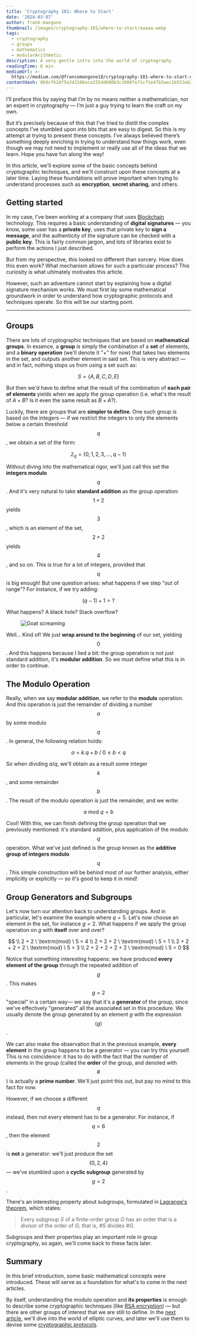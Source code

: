 ```yaml
---
title: 'Cryptography 101: Where to Start'
date: '2024-03-07'
author: frank-mangone
thumbnail: /images/cryptography-101/where-to-start/aaaaa.webp
tags:
  - cryptography
  - groups
  - mathematics
  - modularArithmetic
description: A very gentle intro into the world of cryptography
readingTime: 6 min
mediumUrl: >-
  https://medium.com/@francomangone18/cryptography-101-where-to-start-df7d0791b189
contentHash: 0b9cf628f5e2d1580aca155dd600b3c36007e71cf1e47b5aec1b552eb204ad6f
---
```


I’ll preface this by saying that I’m by no means neither a mathematician, nor an expert in cryptography — I’m just a guy trying to learn the craft on my own.

But it’s precisely because of this that I’ve tried to distill the complex concepts I’ve stumbled upon into bits that are easy to digest. So this is my attempt at trying to present these concepts. I’ve always believed there’s something deeply enriching in trying to understand how things work, even though we may not need to implement or really use all of the ideas that we learn. Hope you have fun along the way!

In this article, we'll explore some of the basic concepts behind cryptographic techniques, and we'll construct upon these concepts at a later time. Laying these foundations will prove important when trying to understand processes such as **encryption**, **secret sharing**, and others.

## Getting started

In my case, I've been working at a company that uses [Blockchain](/en/blog/blockchain-101/how-it-all-began) technology. This requires a basic understanding of **digital signatures** — you know, some user has a **private key**, uses that private key to **sign a message**, and the authenticity of the signature can be checked with a **public key**. This is fairly common jargon, and lots of libraries exist to perform the actions I just described.

But from my perspective, this looked no different than sorcery. How does this even work? What mechanism allows for such a particular process? This curiosity is what ultimately motivates this article.

However, such an adventure cannot start by explaining how a digital signature mechanism works. We must first lay some mathematical groundwork in order to understand how cryptographic protocols and techniques operate. So this will be our starting point.

---

## Groups

There are lots of cryptographic techniques that are based on **mathematical groups**. In essence, a **group** is simply the combination of a **set** of elements, and a **binary operation** (we'll denote it "+" for now) that takes two elements in the set, and outputs another element in said set. This is very abstract — and in fact, nothing stops us from using a set such as:

$$
S = \{A, B, C, D, E\}
$$

But then we'd have to define what the result of the combination of **each pair of elements** yields when we apply the group operation (i.e. what's the result of $A + B$? Is it even the same result as $B + A$?).

Luckily, there are groups that are **simpler to define**. One such group is based on the integers — if we restrict the integers to only the elements below a certain threshold $$q$$, we obtain a set of the form:

$$
\mathbb{Z}_q = \{0, 1, 2, 3, ..., q-1\}
$$

Without diving into the mathematical rigor, we'll just call this set the **integers modulo** $$q$$. And it's very natural to take **standard addition** as the group operation: $$1 + 2$$ yields $$3$$, which is an element of the set, $$2 + 2$$ yields $$4$$, and so on. This is true for a lot of integers, provided that $$q$$ is big enough! But one question arises: what happens if we step "out of range"? For instance, if we try adding:

$$
(q-1) + 1 = ?
$$

What happens? A black hole? Stack overflow?

<figure>
  <img 
    src="/images/cryptography-101/where-to-start/aaaaa.webp" 
    alt="Goat screaming"
    title="Aaaaaaaaa!"
  />
</figure>

Well... Kind of! We just **wrap around to the beginning** of our set, yielding $$0$$. And this happens because I lied a bit: the group operation is not just standard addition, it's **modular addition**. So we must define what this is in order to continue.

## The Modulo Operation

Really, when we say **modular addition**, we refer to the **modulo** operation. And this operation is just the remainder of dividing a number $$a$$ by some modulo $$q$$. In general, the following relation holds:

$$
a = k.q + b \ / \ 0 \leq b < q
$$

So when dividing $a / q$, we'll obtain as a result some integer $$k$$, and some remainder $$b$$. The result of the modulo operation is just the remainder, and we write:

$$
a \ \textrm{mod} \ q = b
$$

Cool! With this, we can finish defining the group operation that we previously mentioned: it's standard addition, plus application of the modulo $$q$$ operation. What we've just defined is the group known as the **additive group of integers modulo** $$q$$. This simple construction will be behind most of our further analysis, either implicitly or explicitly — so it's good to keep it in mind!

## Group Generators and Subgroups

Let's now turn our attention back to understanding groups. And in particular, let's examine the example where $q = 5$. Let's now choose an element in the set, for instance $g = 2$. What happens if we apply the group operation on $g$ with **itself** over and over?

$$
\\ 2 + 2 \ \textrm{mod} \ 5 = 4
\\ 2 + 2 + 2 \ \textrm{mod} \ 5 = 1
\\ 2 + 2 + 2 + 2 \ \textrm{mod} \ 5 = 3
\\ 2 + 2 + 2 + 2 + 2 \ \textrm{mod} \ 5 = 0
$$

Notice that something interesting happens: we have produced **every element of the group** through the repeated addition of $$g$$. This makes $$g = 2$$ "special" in a certain way— we say that it's a **generator** of the group, since we've effectively "generated" all the associated set in this procedure. We usually denote the group generated by an element $g$ with the expression $$\langle g \rangle$$.

We can also make the observation that in the previous example, **every element** in the group happens to be a generator — you can try this yourself. This is no coincidence: it has to do with the fact that the number of elements in the group (called the **order** of the group, and denoted with $$\#$$) is actually a **prime number**. We'll just point this out, but pay no mind to this fact for now.

However, if we choose a different $$q$$ instead, then not every element has to be a generator. For instance, if $$q = 6$$, then the element $$2$$ is **not** a generator: we'll just produce the set $$\{ 0, 2, 4 \}$$ — we've stumbled upon a **cyclic subgroup** generated by $$g=2$$.

There's an interesting property about subgroups, formulated in [Lagrange's theorem](<https://en.wikipedia.org/wiki/Lagrange%27s_theorem_(group_theory)>), which states:

> Every subgroup $S$ of a finite-order group $G$ has an order that is a divisor of the order of $G$; that is, $\#S$ divides $\#G$.

Subgroups and their properties play an important role in group cryptography, so again, we'll come back to these facts later.

## Summary

In this brief introduction, some basic mathematical concepts were introduced. These will serve as a foundation for what's to come in the next articles.

By itself, understanding the modulo operation and **its properties** is enough to describe some cryptographic techniques (like [RSA encryption](/en/blog/cryptography-101/asides-rsa-explained)) — but there are other groups of interest that we are still to define. In the [next article](/en/blog/cryptography-101/elliptic-curves-somewhat-demystified), we'll dive into the world of elliptic curves, and later we'll use them to devise some [cryptographic protocols](/en/blog/cryptography-101/encryption-and-digital-signatures).

